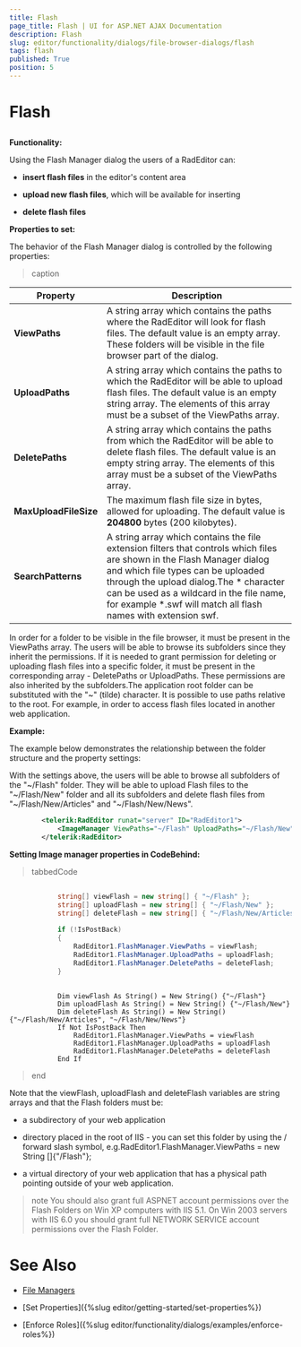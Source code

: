 ```yaml
---
title: Flash
page_title: Flash | UI for ASP.NET AJAX Documentation
description: Flash
slug: editor/functionality/dialogs/file-browser-dialogs/flash
tags: flash
published: True
position: 5
---
```


# Flash



## 

__Functionality:__

Using the Flash Manager dialog the users of a RadEditor can:

* __insert flash files__ in the editor's content area

* __upload new flash files__, which will be available for inserting

* __delete flash files__

__Properties to set:__

The behavior of the Flash Manager dialog is controlled by the following properties:


>caption  

|  __Property__  |  __Description__  |
| ------ | ------ |
| __ViewPaths__ |A string array which contains the paths where the RadEditor will look for flash files. The default value is an empty array. These folders will be visible in the file browser part of the dialog.|
| __UploadPaths__ |A string array which contains the paths to which the RadEditor will be able to upload flash files. The default value is an empty string array. The elements of this array must be a subset of the ViewPaths array.|
| __DeletePaths__ |A string array which contains the paths from which the RadEditor will be able to delete flash files. The default value is an empty string array. The elements of this array must be a subset of the ViewPaths array.|
| __MaxUploadFileSize__ |The maximum flash file size in bytes, allowed for uploading. The default value is __204800__ bytes (200 kilobytes).|
| __SearchPatterns__ |A string array which contains the file extension filters that controls which files are shown in the Flash Manager dialog and which file types can be uploaded through the upload dialog.The * character can be used as a wildcard in the file name, for example *.swf will match all flash names with extension swf.|

In order for a folder to be visible in the file browser, it must be present in the ViewPaths array. The users will be able to browse its subfolders since they inherit the permissions. If it is needed to grant permission for deleting or uploading flash files into a specific folder, it must be present in the corresponding array - DeletePaths or UploadPaths. These permissions are also inherited by the subfolders.The application root folder can be substituted with the "~" (tilde) character. It is possible to use paths relative to the root. For example, in order to access flash files located in another web application.

__Example:__

The example below demonstrates the relationship between the folder structure and the property settings:

With the settings above, the users will be able to browse all subfolders of the "~/Flash" folder. They will be able to upload Flash files to the "~/Flash/New" folder and all its subfolders and delete flash files from "~/Flash/New/Articles" and "~/Flash/New/News".

````XML
	    <telerik:RadEditor runat="server" ID="RadEditor1">
	        <ImageManager ViewPaths="~/Flash" UploadPaths="~/Flash/New" DeletePaths="~/Flash/New/Articles,~/Flash/New/News" />
	    </telerik:RadEditor>
````



__Setting Image manager properties in CodeBehind:__

>tabbedCode

````C#
	
	        string[] viewFlash = new string[] { "~/Flash" };
	        string[] uploadFlash = new string[] { "~/Flash/New" };
	        string[] deleteFlash = new string[] { "~/Flash/New/Articles", "~/Flash/New/News" };
	
	        if (!IsPostBack)
	        {
	            RadEditor1.FlashManager.ViewPaths = viewFlash;
	            RadEditor1.FlashManager.UploadPaths = uploadFlash;
	            RadEditor1.FlashManager.DeletePaths = deleteFlash;
	        } 
	
````



````VB
	        Dim viewFlash As String() = New String() {"~/Flash"}
	        Dim uploadFlash As String() = New String() {"~/Flash/New"}
	        Dim deleteFlash As String() = New String() {"~/Flash/New/Articles", "~/Flash/New/News"}
	        If Not IsPostBack Then
	            RadEditor1.FlashManager.ViewPaths = viewFlash
	            RadEditor1.FlashManager.UploadPaths = uploadFlash
	            RadEditor1.FlashManager.DeletePaths = deleteFlash
	        End If
````


>end

Note that the viewFlash, uploadFlash and deleteFlash variables are string arrays and that the Flash folders must be:

* a subdirectory of your web application

* directory placed in the root of IIS - you can set this folder by using the / forward slash symbol, e.g.RadEditor1.FlashManager.ViewPaths = new String []{"/Flash"};

* a virtual directory of your web application that has a physical path pointing outside of your web application.

>note You should also grant full ASPNET account permissions over the Flash Folders on Win XP computers with IIS 5.1. On Win 2003 servers with IIS 6.0 you should grant full NETWORK SERVICE account permissions over the Flash Folder.
>


# See Also

 * [File Managers](http://demos.telerik.com/aspnet/prometheus/Editor/Examples/FileManagers/DefaultCS.aspx)

 * [Set Properties]({%slug editor/getting-started/set-properties%})

 * [Enforce Roles]({%slug editor/functionality/dialogs/examples/enforce-roles%})
